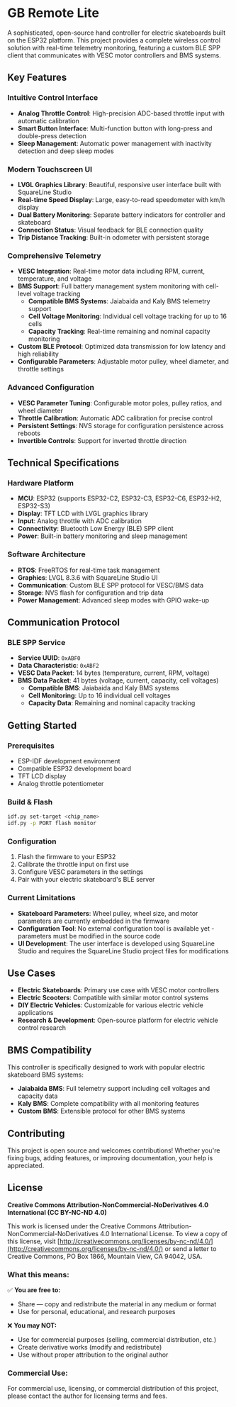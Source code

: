 # GB Remote Lite

A sophisticated, open-source hand controller for electric skateboards built on the ESP32 platform. This project provides a complete wireless control solution with real-time telemetry monitoring, featuring a custom BLE SPP client that communicates with VESC motor controllers and BMS systems.

## Key Features

### Intuitive Control Interface
- **Analog Throttle Control**: High-precision ADC-based throttle input with automatic calibration
- **Smart Button Interface**: Multi-function button with long-press and double-press detection
- **Sleep Management**: Automatic power management with inactivity detection and deep sleep modes

### Modern Touchscreen UI
- **LVGL Graphics Library**: Beautiful, responsive user interface built with SquareLine Studio
- **Real-time Speed Display**: Large, easy-to-read speedometer with km/h display
- **Dual Battery Monitoring**: Separate battery indicators for controller and skateboard
- **Connection Status**: Visual feedback for BLE connection quality
- **Trip Distance Tracking**: Built-in odometer with persistent storage

### Comprehensive Telemetry
- **VESC Integration**: Real-time motor data including RPM, current, temperature, and voltage
- **BMS Support**: Full battery management system monitoring with cell-level voltage tracking
  - **Compatible BMS Systems**: Jaiabaida and Kaly BMS telemetry support
  - **Cell Voltage Monitoring**: Individual cell voltage tracking for up to 16 cells
  - **Capacity Tracking**: Real-time remaining and nominal capacity monitoring
- **Custom BLE Protocol**: Optimized data transmission for low latency and high reliability
- **Configurable Parameters**: Adjustable motor pulley, wheel diameter, and throttle settings

### Advanced Configuration
- **VESC Parameter Tuning**: Configurable motor poles, pulley ratios, and wheel diameter
- **Throttle Calibration**: Automatic ADC calibration for precise control
- **Persistent Settings**: NVS storage for configuration persistence across reboots
- **Invertible Controls**: Support for inverted throttle direction

## Technical Specifications

### Hardware Platform
- **MCU**: ESP32 (supports ESP32-C2, ESP32-C3, ESP32-C6, ESP32-H2, ESP32-S3)
- **Display**: TFT LCD with LVGL graphics library
- **Input**: Analog throttle with ADC calibration
- **Connectivity**: Bluetooth Low Energy (BLE) SPP client
- **Power**: Built-in battery monitoring and sleep management

### Software Architecture
- **RTOS**: FreeRTOS for real-time task management
- **Graphics**: LVGL 8.3.6 with SquareLine Studio UI
- **Communication**: Custom BLE SPP protocol for VESC/BMS data
- **Storage**: NVS flash for configuration and trip data
- **Power Management**: Advanced sleep modes with GPIO wake-up

## Communication Protocol

### BLE SPP Service
- **Service UUID**: `0xABF0`
- **Data Characteristic**: `0xABF2`
- **VESC Data Packet**: 14 bytes (temperature, current, RPM, voltage)
- **BMS Data Packet**: 41 bytes (voltage, current, capacity, cell voltages)
  - **Compatible BMS**: Jaiabaida and Kaly BMS systems
  - **Cell Monitoring**: Up to 16 individual cell voltages
  - **Capacity Data**: Remaining and nominal capacity tracking

## Getting Started

### Prerequisites
- ESP-IDF development environment
- Compatible ESP32 development board
- TFT LCD display
- Analog throttle potentiometer

### Build & Flash
```bash
idf.py set-target <chip_name>
idf.py -p PORT flash monitor
```

### Configuration
1. Flash the firmware to your ESP32
2. Calibrate the throttle input on first use
3. Configure VESC parameters in the settings
4. Pair with your electric skateboard's BLE server

### Current Limitations
- **Skateboard Parameters**: Wheel pulley, wheel size, and motor parameters are currently embedded in the firmware
- **Configuration Tool**: No external configuration tool is available yet - parameters must be modified in the source code
- **UI Development**: The user interface is developed using SquareLine Studio and requires the SquareLine Studio project files for modifications

## Use Cases

- **Electric Skateboards**: Primary use case with VESC motor controllers
- **Electric Scooters**: Compatible with similar motor control systems
- **DIY Electric Vehicles**: Customizable for various electric vehicle applications
- **Research & Development**: Open-source platform for electric vehicle control research

## BMS Compatibility

This controller is specifically designed to work with popular electric skateboard BMS systems:

- **Jaiabaida BMS**: Full telemetry support including cell voltages and capacity data
- **Kaly BMS**: Complete compatibility with all monitoring features
- **Custom BMS**: Extensible protocol for other BMS systems

## Contributing

This project is open source and welcomes contributions! Whether you're fixing bugs, adding features, or improving documentation, your help is appreciated.

## License

**Creative Commons Attribution-NonCommercial-NoDerivatives 4.0 International (CC BY-NC-ND 4.0)**

This work is licensed under the Creative Commons Attribution-NonCommercial-NoDerivatives 4.0 International License. To view a copy of this license, visit [http://creativecommons.org/licenses/by-nc-nd/4.0/](http://creativecommons.org/licenses/by-nc-nd/4.0/) or send a letter to Creative Commons, PO Box 1866, Mountain View, CA 94042, USA.

### What this means:

✅ **You are free to:**
- Share — copy and redistribute the material in any medium or format
- Use for personal, educational, and research purposes

❌ **You may NOT:**
- Use for commercial purposes (selling, commercial distribution, etc.)
- Create derivative works (modify and redistribute)
- Use without proper attribution to the original author

### Commercial Use:
For commercial use, licensing, or commercial distribution of this project, please contact the author for licensing terms and fees.
